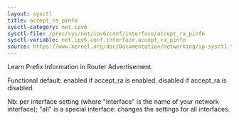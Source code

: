 ```yaml
---
layout: sysctl
title: accept_ra_pinfo
sysctl-category: net.ipv6
sysctl-file: /proc/sys/net/ipv6/conf/interface/accept_ra_pinfo
sysctl-variable: net.ipv6.conf.interface.accept_ra_pinfo
source: https://www.kernel.org/doc/Documentation/networking/ip-sysctl.txt
---
```

Learn Prefix Information in Router Advertisement.

Functional default: enabled if accept_ra is enabled.
		    disabled if accept_ra is disabled.


Nb: per interface setting (where "interface" is the name of your network interface); "all" is a special interface: changes the settings for all interfaces.

